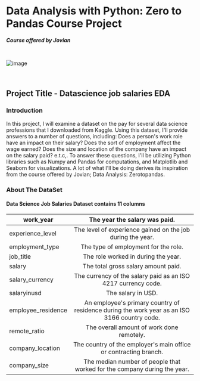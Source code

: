 # Data Analysis with Python: Zero to Pandas Course Project

***Course offered by Jovian***

<br/>

![image](https://user-images.githubusercontent.com/103646003/200323497-b8c11ca2-7752-4fdc-a0d1-169112e89be9.png)

<br/>

## Project Title - Datascience job salaries EDA

### Introduction

In this project, I will examine a dataset on the pay for several data science professions that I downloaded from Kaggle. Using this dataset, I'll provide answers to a number of questions, including: Does a person's work role have an impact on their salary? Does the sort of employment affect the wage earned? Does the size and location of the company have an impact on the salary paid? e.t.c,. To answer these questions, I'll be utilizing Python libraries such as Numpy and Pandas for computations, and Matplotlib and Seaborn for visualizations. A lot of what I'll be doing derives its inspiration from the course offered by Jovian; Data Analysis: Zerotopandas.

### About The DataSet

#### Data Science Job Salaries Dataset contains 11 columns

| work_year          | The year the salary was paid.                                                                |
| ------------------ | :------------------------------------------------------------------------------------------: |
| experience_level   | The level of experience gained on the job during the year.                                   |
| employment_type    | The type of employment for the role.                                                         |
| job_title          | The role worked in during the year.                                                          |
| salary             | The total gross salary amount paid.                                                          |
| salary_currency    | The currency of the salary paid as an ISO 4217 currency code.                                |
| salaryinusd        | The salary in USD.                                                                           |
| employee_residence | An employee's primary country of residence during the work year as an ISO 3166 country code. |
| remote_ratio       | The overall amount of work done remotely.                                                    |
| company_location   | The country of the employer's main office or contracting branch.                             |
| company_size       | The median number of people that worked for the company during the year.                     |
